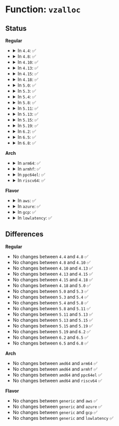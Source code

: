 # Function: <code>vzalloc</code>

## Status
<b>Regular</b>
<ul>
<li>
<details>
<summary>In <code>4.4</code>: ✅</summary>

```c
void *vzalloc(long unsigned int size);
```

**Collision:** Unique Global

**Inline:** No

**Transformation:** False

**Instances:**

```
In mm/vmalloc.c (ffffffff811cf390)
Location: mm/vmalloc.c:1759
Inline: False
Direct callers:
  - arch/x86/kernel/ldt.c:alloc_ldt_struct
  - arch/x86/kernel/crash.c:crash_setup_memmap_entries
  - arch/x86/kernel/crash.c:crash_load_segments
  - kernel/profile.c:profile_init
  - kernel/kexec_file.c:kexec_load_purgatory
  - kernel/kexec_file.c:kexec_load_purgatory
  - kernel/kexec_file.c:SyS_kexec_file_load
  - kernel/bpf/arraymap.c:array_map_alloc
  - mm/swapfile.c:SyS_swapon
  - mm/swapfile.c:SyS_swapon
  - mm/swapfile.c:SyS_swapon
  - mm/swap_cgroup.c:swap_cgroup_swapon
  - security/apparmor/lib.c:__aa_kvmalloc
  - block/partitions/check.c:check_partition
  - lib/rhashtable.c:bucket_table_alloc
  - drivers/char/agp/backend.c:agp_add_bridge
  - drivers/input/evdev.c:evdev_open
  - drivers/md/dm-table.c:dm_table_create
  - drivers/md/dm-table.c:dm_table_complete
  - drivers/cpufreq/intel_pstate.c:intel_pstate_init
  - net/core/dev.c:alloc_netdev_mqs
  - net/core/dev.c:alloc_netdev_mqs
  - net/core/dev.c:alloc_netdev_mqs
  - net/core/ethtool.c:dev_ethtool
  - net/core/ethtool.c:dev_ethtool
  - net/netlink/af_netlink.c:netlink_setsockopt
  - net/xfrm/xfrm_hash.c:xfrm_hash_alloc
  - net/packet/af_packet.c:packet_set_ring
```
**Symbols:**

```
ffffffff811cf390-ffffffff811cf3e6: vzalloc (STB_GLOBAL)
```
</details>
</li>
<li>
<details>
<summary>In <code>4.8</code>: ✅</summary>

```c
void *vzalloc(long unsigned int size);
```

**Collision:** Unique Global

**Inline:** No

**Transformation:** False

**Instances:**

```
In mm/vmalloc.c (ffffffff811ec750)
Location: mm/vmalloc.c:1780
Inline: False
Direct callers:
  - arch/x86/kernel/ldt.c:alloc_ldt_struct
  - arch/x86/kernel/crash.c:crash_load_segments
  - arch/x86/kernel/crash.c:crash_setup_memmap_entries
  - kernel/profile.c:profile_init
  - kernel/kexec_file.c:kexec_load_purgatory
  - kernel/kexec_file.c:kexec_load_purgatory
  - kernel/kexec_file.c:SyS_kexec_file_load
  - kernel/trace/trace.c:trace_pid_write
  - kernel/trace/trace.c:trace_pid_write
  - kernel/bpf/hashtab.c:htab_map_alloc
  - kernel/bpf/arraymap.c:array_map_alloc
  - kernel/bpf/stackmap.c:stack_map_alloc
  - kernel/bpf/stackmap.c:stack_map_alloc
  - mm/swapfile.c:SyS_swapon
  - mm/swapfile.c:SyS_swapon
  - mm/swapfile.c:SyS_swapon
  - mm/swap_cgroup.c:swap_cgroup_swapon
  - security/apparmor/lib.c:__aa_kvmalloc
  - block/partitions/check.c:check_partition
  - lib/rhashtable.c:bucket_table_alloc
  - drivers/char/agp/backend.c:agp_add_bridge
  - drivers/input/evdev.c:evdev_open
  - drivers/md/dm-table.c:dm_table_complete
  - drivers/md/dm-table.c:dm_table_create
  - net/core/dev.c:alloc_netdev_mqs
  - net/core/dev.c:alloc_netdev_mqs
  - net/core/dev.c:alloc_netdev_mqs
  - net/core/ethtool.c:dev_ethtool
  - net/core/ethtool.c:dev_ethtool
  - net/ipv4/fib_trie.c:tnode_new
  - net/xfrm/xfrm_hash.c:xfrm_hash_alloc
  - net/packet/af_packet.c:packet_set_ring
```
**Symbols:**

```
ffffffff811ec750-ffffffff811ec7a6: vzalloc (STB_GLOBAL)
```
</details>
</li>
<li>
<details>
<summary>In <code>4.10</code>: ✅</summary>

```c
void *vzalloc(long unsigned int size);
```

**Collision:** Unique Global

**Inline:** No

**Transformation:** False

**Instances:**

```
In mm/vmalloc.c (ffffffff811fd9f0)
Location: mm/vmalloc.c:1793
Inline: False
Direct callers:
  - arch/x86/kernel/ldt.c:alloc_ldt_struct
  - arch/x86/kernel/crash.c:crash_load_segments
  - arch/x86/kernel/crash.c:crash_setup_memmap_entries
  - kernel/profile.c:profile_init
  - kernel/kexec_file.c:kexec_load_purgatory
  - kernel/kexec_file.c:kexec_load_purgatory
  - kernel/kexec_file.c:SyS_kexec_file_load
  - kernel/trace/trace.c:trace_pid_write
  - kernel/trace/trace.c:trace_pid_write
  - kernel/bpf/verifier.c:bpf_analyzer
  - kernel/bpf/verifier.c:bpf_check
  - mm/swapfile.c:SyS_swapon
  - mm/swapfile.c:SyS_swapon
  - mm/swapfile.c:SyS_swapon
  - mm/swap_cgroup.c:swap_cgroup_swapon
  - security/apparmor/lib.c:__aa_kvmalloc
  - block/partitions/check.c:check_partition
  - lib/rhashtable.c:bucket_table_alloc
  - drivers/char/agp/backend.c:agp_add_bridge
  - drivers/input/evdev.c:evdev_open
  - drivers/md/dm-table.c:dm_table_complete
  - drivers/md/dm-table.c:dm_table_create
  - net/core/dev.c:alloc_netdev_mqs
  - net/core/dev.c:alloc_netdev_mqs
  - net/core/dev.c:alloc_netdev_mqs
  - net/core/ethtool.c:dev_ethtool
  - net/core/ethtool.c:dev_ethtool
  - net/ipv4/fib_trie.c:tnode_new
  - net/xfrm/xfrm_hash.c:xfrm_hash_alloc
  - net/packet/af_packet.c:packet_set_ring
```
**Symbols:**

```
ffffffff811fd9f0-ffffffff811fda46: vzalloc (STB_GLOBAL)
```
</details>
</li>
<li>
<details>
<summary>In <code>4.13</code>: ✅</summary>

```c
void *vzalloc(long unsigned int size);
```

**Collision:** Unique Global

**Inline:** No

**Transformation:** False

**Instances:**

```
In mm/vmalloc.c (ffffffff812085f0)
Location: mm/vmalloc.c:1863
Inline: False
Direct callers:
  - arch/x86/kernel/ldt.c:alloc_ldt_struct
  - arch/x86/kernel/crash.c:crash_load_segments
  - arch/x86/kernel/crash.c:crash_setup_memmap_entries
  - kernel/profile.c:profile_init
  - kernel/kexec_file.c:kexec_load_purgatory
  - kernel/kexec_file.c:kexec_load_purgatory
  - kernel/kexec_file.c:SyS_kexec_file_load
  - kernel/trace/trace.c:trace_pid_write
  - kernel/trace/trace.c:trace_pid_write
  - kernel/trace/trace.c:trace_pid_write
  - kernel/bpf/verifier.c:bpf_analyzer
  - kernel/bpf/verifier.c:bpf_check
  - kernel/bpf/verifier.c:bpf_patch_insn_data
  - mm/swapfile.c:SyS_swapon
  - mm/swap_cgroup.c:swap_cgroup_swapon
  - block/partitions/check.c:check_partition
  - drivers/char/agp/backend.c:agp_add_bridge
  - drivers/input/evdev.c:evdev_open
  - drivers/md/dm-table.c:dm_table_complete
  - drivers/md/dm-table.c:dm_table_create
  - net/core/ethtool.c:dev_ethtool
  - net/core/ethtool.c:dev_ethtool
  - net/core/ethtool.c:dev_ethtool
  - net/core/ethtool.c:dev_ethtool
  - net/core/ethtool.c:dev_ethtool
  - net/core/ethtool.c:dev_ethtool
  - net/core/ethtool.c:dev_ethtool
  - net/ipv4/fib_trie.c:tnode_new
  - net/xfrm/xfrm_hash.c:xfrm_hash_alloc
  - net/packet/af_packet.c:packet_set_ring
```
**Symbols:**

```
ffffffff812085f0-ffffffff81208630: vzalloc (STB_GLOBAL)
```
</details>
</li>
<li>
<details>
<summary>In <code>4.15</code>: ✅</summary>

```c
void *vzalloc(long unsigned int size);
```

**Collision:** Unique Global

**Inline:** No

**Transformation:** False

**Instances:**

```
In mm/vmalloc.c (ffffffff812216d0)
Location: mm/vmalloc.c:1855
Inline: False
Direct callers:
  - arch/x86/kernel/ldt.c:alloc_ldt_struct
  - arch/x86/kernel/crash.c:crash_load_segments
  - arch/x86/kernel/crash.c:crash_setup_memmap_entries
  - kernel/profile.c:profile_init
  - kernel/kexec_file.c:kexec_load_purgatory
  - kernel/kexec_file.c:kexec_load_purgatory
  - kernel/kexec_file.c:SyS_kexec_file_load
  - kernel/trace/trace.c:trace_pid_write
  - kernel/trace/trace.c:trace_pid_write
  - kernel/trace/trace.c:trace_pid_write
  - kernel/bpf/verifier.c:bpf_check
  - kernel/bpf/verifier.c:bpf_patch_insn_data
  - mm/swapfile.c:SYSC_swapon
  - mm/swap_cgroup.c:swap_cgroup_swapon
  - block/partitions/check.c:check_partition
  - drivers/char/agp/backend.c:agp_add_bridge
  - drivers/input/evdev.c:evdev_open
  - drivers/md/dm-table.c:dm_table_complete
  - drivers/md/dm-table.c:dm_table_create
  - net/core/ethtool.c:dev_ethtool
  - net/core/ethtool.c:dev_ethtool
  - net/core/ethtool.c:dev_ethtool
  - net/core/ethtool.c:dev_ethtool
  - net/core/ethtool.c:dev_ethtool
  - net/core/ethtool.c:dev_ethtool
  - net/core/ethtool.c:dev_ethtool
  - net/ipv4/fib_trie.c:tnode_new
  - net/xfrm/xfrm_hash.c:xfrm_hash_alloc
  - net/packet/af_packet.c:packet_set_ring
```
**Symbols:**

```
ffffffff812216d0-ffffffff81221717: vzalloc (STB_GLOBAL)
```
</details>
</li>
<li>
<details>
<summary>In <code>4.18</code>: ✅</summary>

```c
void *vzalloc(long unsigned int size);
```

**Collision:** Unique Global

**Inline:** No

**Transformation:** False

**Instances:**

```
In mm/vmalloc.c (ffffffff812435e0)
Location: mm/vmalloc.c:1842
Inline: False
Direct callers:
  - arch/x86/kernel/ldt.c:alloc_ldt_struct
  - arch/x86/kernel/crash.c:crash_load_segments
  - arch/x86/kernel/crash.c:crash_setup_memmap_entries
  - kernel/profile.c:profile_init
  - kernel/kexec_file.c:crash_prepare_elf64_headers
  - kernel/kexec_file.c:kexec_load_purgatory
  - kernel/kexec_file.c:kexec_load_purgatory
  - kernel/kexec_file.c:kexec_calculate_store_digests
  - kernel/trace/trace.c:trace_pid_write
  - kernel/trace/trace.c:trace_pid_write
  - kernel/bpf/verifier.c:bpf_check
  - kernel/bpf/verifier.c:bpf_patch_insn_data
  - mm/swapfile.c:__do_sys_swapon
  - mm/swap_cgroup.c:swap_cgroup_swapon
  - fs/proc/vmcore.c:vmcore_add_device_dump
  - crypto/deflate.c:deflate_decomp_init
  - crypto/deflate.c:deflate_comp_init
  - block/partitions/check.c:check_partition
  - drivers/tty/n_tty.c:n_tty_open
  - drivers/char/agp/backend.c:agp_add_bridge
  - drivers/input/evdev.c:evdev_open
  - drivers/md/dm-table.c:dm_table_complete
  - drivers/md/dm-table.c:dm_table_create
  - drivers/cpufreq/intel_pstate.c:intel_pstate_init
  - net/core/ethtool.c:dev_ethtool
  - net/core/ethtool.c:dev_ethtool
  - net/core/ethtool.c:dev_ethtool
  - net/core/ethtool.c:dev_ethtool
  - net/core/ethtool.c:dev_ethtool
  - net/core/ethtool.c:dev_ethtool
  - net/core/ethtool.c:dev_ethtool
  - net/ipv4/fib_trie.c:tnode_new
  - net/xfrm/xfrm_hash.c:xfrm_hash_alloc
  - net/packet/af_packet.c:packet_set_ring
```
**Symbols:**

```
ffffffff812435e0-ffffffff8124362e: vzalloc (STB_GLOBAL)
```
</details>
</li>
<li>
<details>
<summary>In <code>5.0</code>: ✅</summary>

```c
void *vzalloc(long unsigned int size);
```

**Collision:** Unique Global

**Inline:** No

**Transformation:** False

**Instances:**

```
In mm/vmalloc.c (ffffffff81257c90)
Location: mm/vmalloc.c:1848
Inline: False
Direct callers:
  - arch/x86/kernel/ldt.c:alloc_ldt_struct
  - arch/x86/kernel/crash.c:crash_load_segments
  - arch/x86/kernel/crash.c:crash_setup_memmap_entries
  - kernel/profile.c:profile_init
  - kernel/kexec_file.c:crash_prepare_elf64_headers
  - kernel/kexec_file.c:kexec_load_purgatory
  - kernel/kexec_file.c:kexec_load_purgatory
  - kernel/kexec_file.c:kexec_calculate_store_digests
  - kernel/trace/trace.c:trace_pid_write
  - kernel/trace/trace.c:trace_pid_write
  - kernel/bpf/verifier.c:bpf_check
  - kernel/bpf/verifier.c:bpf_patch_insn_data
  - mm/swapfile.c:__do_sys_swapon
  - mm/swap_cgroup.c:swap_cgroup_swapon
  - fs/proc/vmcore.c:vmcore_add_device_dump
  - crypto/deflate.c:deflate_decomp_init
  - crypto/deflate.c:deflate_comp_init
  - block/partitions/check.c:check_partition
  - drivers/tty/n_tty.c:n_tty_open
  - drivers/char/agp/backend.c:agp_add_bridge
  - drivers/input/evdev.c:evdev_open
  - drivers/md/dm-table.c:dm_table_complete
  - drivers/md/dm-table.c:dm_table_create
  - drivers/cpufreq/intel_pstate.c:intel_pstate_init
  - net/core/ethtool.c:dev_ethtool
  - net/core/ethtool.c:dev_ethtool
  - net/core/ethtool.c:dev_ethtool
  - net/core/ethtool.c:dev_ethtool
  - net/core/ethtool.c:dev_ethtool
  - net/core/ethtool.c:dev_ethtool
  - net/core/ethtool.c:dev_ethtool
  - net/ipv4/fib_trie.c:tnode_new
  - net/xfrm/xfrm_hash.c:xfrm_hash_alloc
  - net/packet/af_packet.c:packet_set_ring
```
**Symbols:**

```
ffffffff81257c90-ffffffff81257cde: vzalloc (STB_GLOBAL)
```
</details>
</li>
<li>
<details>
<summary>In <code>5.3</code>: ✅</summary>

```c
void *vzalloc(long unsigned int size);
```

**Collision:** Unique Global

**Inline:** No

**Transformation:** False

**Instances:**

```
In mm/vmalloc.c (ffffffff8126aa20)
Location: mm/vmalloc.c:2602
Inline: False
Direct callers:
  - arch/x86/kernel/ldt.c:alloc_ldt_struct
  - arch/x86/kernel/crash.c:crash_load_segments
  - arch/x86/kernel/crash.c:crash_setup_memmap_entries
  - kernel/profile.c:profile_init
  - kernel/kexec_file.c:crash_prepare_elf64_headers
  - kernel/kexec_file.c:kexec_load_purgatory
  - kernel/kexec_file.c:kexec_load_purgatory
  - kernel/kexec_file.c:kexec_calculate_store_digests
  - kernel/trace/trace.c:trace_pid_write
  - kernel/trace/trace.c:trace_pid_write
  - kernel/bpf/verifier.c:bpf_check
  - kernel/bpf/verifier.c:bpf_patch_insn_data
  - mm/swapfile.c:__do_sys_swapon
  - mm/swap_cgroup.c:swap_cgroup_swapon
  - fs/proc/vmcore.c:vmcore_add_device_dump
  - crypto/deflate.c:deflate_decomp_init
  - crypto/deflate.c:deflate_comp_init
  - block/partitions/check.c:check_partition
  - drivers/tty/n_tty.c:n_tty_open
  - drivers/char/agp/backend.c:agp_add_bridge
  - drivers/scsi/sd_zbc.c:sd_zbc_read_zones
  - drivers/scsi/sd_zbc.c:sd_zbc_report_zones
  - drivers/input/evdev.c:evdev_open
  - drivers/md/dm-table.c:dm_table_complete
  - drivers/md/dm-table.c:dm_table_create
  - drivers/cpufreq/intel_pstate.c:intel_pstate_init
  - net/core/ethtool.c:dev_ethtool
  - net/core/ethtool.c:dev_ethtool
  - net/core/ethtool.c:dev_ethtool
  - net/core/ethtool.c:dev_ethtool
  - net/core/ethtool.c:dev_ethtool
  - net/ipv4/fib_trie.c:tnode_new
  - net/xfrm/xfrm_hash.c:xfrm_hash_alloc
  - net/packet/af_packet.c:packet_set_ring
```
**Symbols:**

```
ffffffff8126aa20-ffffffff8126aa6e: vzalloc (STB_GLOBAL)
```
</details>
</li>
<li>
<details>
<summary>In <code>5.4</code>: ✅</summary>

```c
void *vzalloc(long unsigned int size);
```

**Collision:** Unique Global

**Inline:** No

**Transformation:** False

**Instances:**

```
In mm/vmalloc.c (ffffffff81279930)
Location: mm/vmalloc.c:2610
Inline: False
Direct callers:
  - arch/x86/kernel/ldt.c:alloc_ldt_struct
  - arch/x86/kernel/crash.c:crash_load_segments
  - arch/x86/kernel/crash.c:crash_setup_memmap_entries
  - kernel/profile.c:profile_init
  - kernel/kexec_file.c:crash_prepare_elf64_headers
  - kernel/kexec_file.c:kexec_load_purgatory
  - kernel/kexec_file.c:kexec_load_purgatory
  - kernel/kexec_file.c:kexec_calculate_store_digests
  - kernel/trace/trace.c:trace_pid_write
  - kernel/trace/trace.c:trace_pid_write
  - kernel/bpf/verifier.c:bpf_check
  - kernel/bpf/verifier.c:bpf_patch_insn_data
  - mm/swapfile.c:__do_sys_swapon
  - mm/swap_cgroup.c:swap_cgroup_swapon
  - fs/proc/vmcore.c:vmcore_add_device_dump
  - crypto/deflate.c:deflate_decomp_init
  - crypto/deflate.c:deflate_comp_init
  - block/partitions/check.c:check_partition
  - drivers/tty/n_tty.c:n_tty_open
  - drivers/char/agp/backend.c:agp_add_bridge
  - drivers/scsi/sd_zbc.c:sd_zbc_read_zones
  - drivers/scsi/sd_zbc.c:sd_zbc_report_zones
  - drivers/md/dm-table.c:dm_table_complete
  - drivers/md/dm-table.c:dm_table_create
  - drivers/cpufreq/intel_pstate.c:intel_pstate_init
  - net/core/ethtool.c:dev_ethtool
  - net/core/ethtool.c:dev_ethtool
  - net/core/ethtool.c:dev_ethtool
  - net/core/ethtool.c:dev_ethtool
  - net/core/ethtool.c:dev_ethtool
  - net/ipv4/fib_trie.c:tnode_new
  - net/xfrm/xfrm_hash.c:xfrm_hash_alloc
  - net/packet/af_packet.c:packet_set_ring
```
**Symbols:**

```
ffffffff81279930-ffffffff8127997e: vzalloc (STB_GLOBAL)
```
</details>
</li>
<li>
<details>
<summary>In <code>5.8</code>: ✅</summary>

```c
void *vzalloc(long unsigned int size);
```

**Collision:** Unique Global

**Inline:** No

**Transformation:** False

**Instances:**

```
In mm/vmalloc.c (ffffffff812ac710)
Location: mm/vmalloc.c:2639
Inline: False
Direct callers:
  - arch/x86/kernel/ldt.c:alloc_ldt_struct
  - arch/x86/kernel/crash.c:crash_setup_memmap_entries
  - kernel/profile.c:profile_init
  - kernel/kexec_file.c:crash_prepare_elf64_headers
  - kernel/kexec_file.c:kexec_purgatory_setup_sechdrs
  - kernel/kexec_file.c:kexec_purgatory_setup_kbuf
  - kernel/kexec_file.c:kexec_calculate_store_digests
  - kernel/relay.c:relay_alloc_buf
  - kernel/trace/trace.c:trace_pid_write
  - kernel/trace/trace.c:trace_pid_write
  - kernel/bpf/verifier.c:bpf_check
  - kernel/bpf/verifier.c:adjust_insn_aux_data
  - mm/swapfile.c:__do_sys_swapon
  - mm/swap_cgroup.c:swap_cgroup_swapon
  - fs/proc/vmcore.c:vmcore_add_device_dump
  - crypto/deflate.c:deflate_init
  - crypto/deflate.c:zlib_deflate_alloc_ctx
  - crypto/deflate.c:deflate_alloc_ctx
  - crypto/deflate.c:deflate_comp_init
  - block/partitions/core.c:check_partition
  - drivers/tty/n_tty.c:n_tty_open
  - drivers/char/agp/backend.c:agp_backend_initialize
  - drivers/md/dm-table.c:setup_indexes
  - drivers/md/dm-table.c:dm_table_create
  - drivers/cpufreq/intel_pstate.c:intel_pstate_init
  - net/ethtool/ioctl.c:ethtool_get_dump_data
  - net/ethtool/ioctl.c:ethtool_get_phy_stats
  - net/ethtool/ioctl.c:ethtool_get_stats
  - net/ethtool/ioctl.c:ethtool_get_strings
  - net/ethtool/ioctl.c:ethtool_get_regs
  - net/ipv4/fib_trie.c:tnode_new
  - net/xfrm/xfrm_hash.c:xfrm_hash_alloc
```
**Symbols:**

```
ffffffff812ac710-ffffffff812ac733: vzalloc (STB_GLOBAL)
```
</details>
</li>
<li>
<details>
<summary>In <code>5.11</code>: ✅</summary>

```c
void *vzalloc(long unsigned int size);
```

**Collision:** Unique Global

**Inline:** No

**Transformation:** False

**Instances:**

```
In mm/vmalloc.c (ffffffff812b7c40)
Location: mm/vmalloc.c:2672
Inline: False
Direct callers:
  - arch/x86/kernel/ldt.c:alloc_ldt_struct
  - arch/x86/kernel/crash.c:crash_setup_memmap_entries
  - kernel/profile.c:profile_init
  - kernel/kexec_file.c:crash_prepare_elf64_headers
  - kernel/kexec_file.c:kexec_purgatory_setup_sechdrs
  - kernel/kexec_file.c:kexec_purgatory_setup_kbuf
  - kernel/kexec_file.c:kexec_calculate_store_digests
  - kernel/relay.c:relay_alloc_buf
  - kernel/trace/trace.c:trace_pid_write
  - kernel/trace/trace.c:trace_pid_write
  - kernel/bpf/verifier.c:bpf_check
  - kernel/bpf/verifier.c:adjust_insn_aux_data
  - mm/swapfile.c:__do_sys_swapon
  - mm/swap_cgroup.c:swap_cgroup_swapon
  - fs/proc/vmcore.c:vmcore_add_device_dump
  - crypto/deflate.c:deflate_init
  - crypto/deflate.c:zlib_deflate_alloc_ctx
  - crypto/deflate.c:deflate_alloc_ctx
  - crypto/deflate.c:deflate_comp_init
  - block/partitions/core.c:check_partition
  - drivers/tty/n_tty.c:n_tty_open
  - drivers/char/agp/backend.c:agp_backend_initialize
  - drivers/md/dm-table.c:setup_indexes
  - drivers/md/dm-table.c:dm_table_create
  - drivers/cpufreq/intel_pstate.c:intel_pstate_init
  - net/ethtool/ioctl.c:ethtool_get_dump_data
  - net/ethtool/ioctl.c:ethtool_get_phy_stats
  - net/ethtool/ioctl.c:ethtool_get_stats
  - net/ethtool/ioctl.c:ethtool_get_strings
  - net/ethtool/ioctl.c:ethtool_get_regs
  - net/ipv4/fib_trie.c:tnode_new
  - net/xfrm/xfrm_hash.c:xfrm_hash_alloc
```
**Symbols:**

```
ffffffff812b7c40-ffffffff812b7c63: vzalloc (STB_GLOBAL)
```
</details>
</li>
<li>
<details>
<summary>In <code>5.13</code>: ✅</summary>

```c
void *vzalloc(long unsigned int size);
```

**Collision:** Unique Global

**Inline:** No

**Transformation:** False

**Instances:**

```
In mm/vmalloc.c (ffffffff812bd1a0)
Location: mm/vmalloc.c:3036
Inline: False
Direct callers:
  - arch/x86/kernel/ldt.c:alloc_ldt_struct
  - arch/x86/kernel/crash.c:crash_load_segments
  - arch/x86/kernel/crash.c:crash_setup_memmap_entries
  - kernel/profile.c:profile_init
  - kernel/kexec_file.c:crash_prepare_elf64_headers
  - kernel/kexec_file.c:kexec_load_purgatory
  - kernel/kexec_file.c:kexec_purgatory_setup_sechdrs
  - kernel/kexec_file.c:kexec_calculate_store_digests
  - kernel/relay.c:relay_create_buf
  - kernel/trace/trace.c:trace_pid_write
  - kernel/trace/trace.c:trace_pid_write
  - kernel/bpf/verifier.c:bpf_check
  - kernel/bpf/verifier.c:adjust_insn_aux_data
  - mm/swapfile.c:__do_sys_swapon
  - mm/swap_cgroup.c:swap_cgroup_swapon
  - fs/proc/vmcore.c:vmcore_add_device_dump
  - crypto/deflate.c:deflate_init
  - crypto/deflate.c:zlib_deflate_alloc_ctx
  - crypto/deflate.c:deflate_alloc_ctx
  - crypto/deflate.c:deflate_comp_init
  - block/partitions/core.c:check_partition
  - drivers/tty/n_tty.c:n_tty_open
  - drivers/char/agp/backend.c:agp_backend_initialize
  - drivers/cpufreq/intel_pstate.c:intel_pstate_init
  - net/ethtool/ioctl.c:dev_ethtool
  - net/ethtool/ioctl.c:ethtool_get_dump_data
  - net/ethtool/ioctl.c:ethtool_get_phy_stats
  - net/ethtool/ioctl.c:ethtool_get_stats
  - net/ethtool/ioctl.c:ethtool_get_strings
  - net/ipv4/fib_trie.c:tnode_new
  - net/xfrm/xfrm_hash.c:xfrm_hash_alloc
```
**Symbols:**

```
ffffffff812bd1a0-ffffffff812bd1c3: vzalloc (STB_GLOBAL)
```
</details>
</li>
<li>
<details>
<summary>In <code>5.15</code>: ✅</summary>

```c
void *vzalloc(long unsigned int size);
```

**Collision:** Unique Global

**Inline:** No

**Transformation:** False

**Instances:**

```
In mm/vmalloc.c (ffffffff812ff910)
Location: mm/vmalloc.c:3142
Inline: False
Direct callers:
  - arch/x86/kernel/crash.c:crash_load_segments
  - arch/x86/kernel/crash.c:crash_setup_memmap_entries
  - kernel/profile.c:profile_init
  - kernel/kexec_file.c:crash_prepare_elf64_headers
  - kernel/kexec_file.c:kexec_load_purgatory
  - kernel/kexec_file.c:kexec_purgatory_setup_sechdrs
  - kernel/kexec_file.c:kexec_calculate_store_digests
  - kernel/relay.c:relay_create_buf
  - kernel/trace/trace.c:trace_pid_write
  - kernel/trace/trace.c:trace_pid_write
  - kernel/bpf/verifier.c:bpf_check
  - kernel/bpf/verifier.c:bpf_patch_insn_data
  - mm/swapfile.c:__do_sys_swapon
  - mm/swap_cgroup.c:swap_cgroup_swapon
  - fs/proc/vmcore.c:vmcore_add_device_dump
  - crypto/deflate.c:deflate_init
  - crypto/deflate.c:zlib_deflate_alloc_ctx
  - crypto/deflate.c:deflate_alloc_ctx
  - crypto/deflate.c:deflate_comp_init
  - block/partitions/core.c:check_partition
  - drivers/tty/n_tty.c:n_tty_open
  - drivers/char/agp/backend.c:agp_backend_initialize
  - drivers/cpufreq/intel_pstate.c:intel_pstate_init
  - net/ethtool/ioctl.c:ethtool_get_dump_data
  - net/ethtool/ioctl.c:ethtool_get_phy_stats
  - net/ethtool/ioctl.c:ethtool_get_stats
  - net/ethtool/ioctl.c:ethtool_get_strings
  - net/ethtool/ioctl.c:ethtool_get_regs
  - net/ipv4/fib_trie.c:tnode_new
  - net/xfrm/xfrm_hash.c:xfrm_hash_alloc
```
**Symbols:**

```
ffffffff812ff910-ffffffff812ff933: vzalloc (STB_GLOBAL)
```
</details>
</li>
<li>
<details>
<summary>In <code>5.19</code>: ✅</summary>

```c
void *vzalloc(long unsigned int size);
```

**Collision:** Unique Global

**Inline:** No

**Transformation:** False

**Instances:**

```
In mm/vmalloc.c (ffffffff81367250)
Location: mm/vmalloc.c:3302
Inline: False
Direct callers:
  - arch/x86/kernel/fpu/core.c:fpu_alloc_guest_fpstate
  - arch/x86/kernel/fpu/xstate.c:fpstate_realloc
  - arch/x86/kernel/crash.c:crash_load_segments
  - arch/x86/kernel/crash.c:crash_setup_memmap_entries
  - kernel/power/swap.c:load_image_lzo
  - kernel/power/swap.c:save_image_lzo
  - kernel/profile.c:profile_init
  - kernel/kexec_file.c:crash_prepare_elf64_headers
  - kernel/kexec_file.c:kexec_load_purgatory
  - kernel/kexec_file.c:kexec_purgatory_setup_sechdrs
  - kernel/kexec_file.c:kexec_calculate_store_digests
  - kernel/relay.c:relay_alloc_buf
  - kernel/bpf/verifier.c:bpf_check
  - kernel/bpf/verifier.c:bpf_patch_insn_data
  - mm/swapfile.c:__do_sys_swapon
  - fs/proc/vmcore.c:vmcore_add_device_dump
  - crypto/deflate.c:deflate_init
  - crypto/deflate.c:deflate_comp_init
  - block/partitions/core.c:check_partition
  - drivers/tty/n_tty.c:n_tty_open
  - drivers/tty/vt/vt.c:vc_do_resize
  - drivers/tty/vt/vt.c:vc_uniscr_check
  - drivers/char/agp/backend.c:agp_backend_initialize
  - drivers/base/firmware_loader/main.c:fw_decompress_zstd
  - drivers/cpufreq/intel_pstate.c:intel_pstate_init
  - net/ethtool/ioctl.c:__dev_ethtool
  - net/ethtool/ioctl.c:ethtool_get_dump_data
  - net/ethtool/ioctl.c:ethtool_get_phy_stats
  - net/ethtool/ioctl.c:ethtool_get_stats
  - net/ethtool/ioctl.c:ethtool_get_strings
  - net/ipv4/fib_trie.c:tnode_new
  - net/xfrm/xfrm_hash.c:xfrm_hash_alloc
```
**Symbols:**

```
ffffffff81367250-ffffffff81367282: vzalloc (STB_GLOBAL)
```
</details>
</li>
<li>
<details>
<summary>In <code>6.2</code>: ✅</summary>

```c
void *vzalloc(long unsigned int size);
```

**Collision:** Unique Global

**Inline:** No

**Transformation:** False

**Instances:**

```
In mm/vmalloc.c (ffffffff813e3150)
Location: mm/vmalloc.c:3364
Inline: False
Direct callers:
  - arch/x86/kernel/fpu/core.c:fpu_alloc_guest_fpstate
  - arch/x86/kernel/fpu/xstate.c:fpstate_realloc
  - arch/x86/kernel/crash.c:crash_load_segments
  - arch/x86/kernel/crash.c:crash_setup_memmap_entries
  - kernel/power/swap.c:load_image_lzo
  - kernel/power/swap.c:save_image_lzo
  - kernel/profile.c:profile_init
  - kernel/kexec_file.c:crash_prepare_elf64_headers
  - kernel/kexec_file.c:kexec_load_purgatory
  - kernel/kexec_file.c:kexec_purgatory_setup_sechdrs
  - kernel/kexec_file.c:kexec_calculate_store_digests
  - kernel/bpf/verifier.c:bpf_check
  - kernel/bpf/verifier.c:bpf_patch_insn_data
  - mm/swapfile.c:__do_sys_swapon
  - fs/proc/vmcore.c:vmcore_add_device_dump
  - crypto/deflate.c:deflate_init
  - crypto/deflate.c:deflate_comp_init
  - block/partitions/core.c:check_partition
  - drivers/tty/n_tty.c:n_tty_open
  - drivers/tty/vt/vt.c:vc_do_resize
  - drivers/tty/vt/vt.c:vc_uniscr_check
  - drivers/char/agp/backend.c:agp_backend_initialize
  - drivers/base/firmware_loader/main.c:fw_decompress_zstd
  - drivers/cpufreq/intel_pstate.c:intel_pstate_init
  - net/ethtool/ioctl.c:__dev_ethtool
  - net/ethtool/ioctl.c:__dev_ethtool
  - net/ethtool/ioctl.c:ethtool_get_dump_data
  - net/ethtool/ioctl.c:ethtool_vzalloc_stats_array
  - net/ethtool/ioctl.c:ethtool_get_stats
  - net/ipv4/fib_trie.c:tnode_new
  - net/xfrm/xfrm_hash.c:xfrm_hash_alloc
```
**Symbols:**

```
ffffffff813e3150-ffffffff813e3182: vzalloc (STB_GLOBAL)
```
</details>
</li>
<li>
<details>
<summary>In <code>6.5</code>: ✅</summary>

```c
void *vzalloc(long unsigned int size);
```

**Collision:** Unique Global

**Inline:** No

**Transformation:** False

**Instances:**

```
In mm/vmalloc.c (ffffffff81417db0)
Location: mm/vmalloc.c:3457
Inline: False
Direct callers:
  - arch/x86/kernel/fpu/core.c:fpu_alloc_guest_fpstate
  - arch/x86/kernel/crash.c:crash_load_segments
  - arch/x86/kernel/crash.c:crash_setup_memmap_entries
  - kernel/power/swap.c:load_image_lzo
  - kernel/power/swap.c:save_image_lzo
  - kernel/profile.c:profile_init
  - kernel/kexec_file.c:crash_prepare_elf64_headers
  - kernel/kexec_file.c:kexec_load_purgatory
  - kernel/kexec_file.c:kexec_purgatory_setup_sechdrs
  - kernel/kexec_file.c:kexec_calculate_store_digests
  - kernel/bpf/verifier.c:bpf_check
  - kernel/bpf/verifier.c:bpf_patch_insn_data
  - mm/swapfile.c:__do_sys_swapon
  - fs/proc/vmcore.c:vmcore_add_device_dump
  - crypto/deflate.c:deflate_init
  - crypto/deflate.c:deflate_comp_init
  - block/partitions/core.c:check_partition
  - drivers/tty/n_tty.c:n_tty_open
  - drivers/tty/vt/vt.c:vc_do_resize
  - drivers/tty/vt/vt.c:vc_uniscr_check
  - drivers/char/agp/backend.c:agp_backend_initialize
  - drivers/base/firmware_loader/main.c:fw_decompress_zstd
  - drivers/cpufreq/intel_pstate.c:intel_pstate_init
  - net/ethtool/ioctl.c:__dev_ethtool
  - net/ethtool/ioctl.c:__dev_ethtool
  - net/ethtool/ioctl.c:ethtool_get_dump_data
  - net/ethtool/ioctl.c:ethtool_get_phy_stats
  - net/ethtool/ioctl.c:ethtool_get_phy_stats
  - net/ethtool/ioctl.c:ethtool_get_stats
  - net/ipv4/fib_trie.c:tnode_new
  - net/xfrm/xfrm_hash.c:xfrm_hash_alloc
```
**Symbols:**

```
ffffffff81417db0-ffffffff81417de2: vzalloc (STB_GLOBAL)
```
</details>
</li>
<li>
<details>
<summary>In <code>6.8</code>: ✅</summary>

```c
void *vzalloc(long unsigned int size);
```

**Collision:** Unique Global

**Inline:** No

**Transformation:** False

**Instances:**

```
In mm/vmalloc.c (ffffffff81444900)
Location: mm/vmalloc.c:3457
Inline: False
Direct callers:
  - arch/x86/kernel/fpu/core.c:fpu_alloc_guest_fpstate
  - arch/x86/kernel/crash.c:crash_setup_memmap_entries
  - arch/x86/kernel/crash.c:prepare_elf_headers
  - kernel/power/swap.c:load_image_lzo
  - kernel/power/swap.c:save_image_lzo
  - kernel/profile.c:profile_init
  - kernel/crash_core.c:crash_prepare_elf64_headers
  - kernel/kexec_file.c:kexec_load_purgatory
  - kernel/kexec_file.c:kexec_purgatory_setup_sechdrs
  - kernel/kexec_file.c:kexec_calculate_store_digests
  - kernel/bpf/verifier.c:bpf_check
  - kernel/bpf/verifier.c:bpf_patch_insn_data
  - mm/swapfile.c:__do_sys_swapon
  - fs/proc/vmcore.c:vmcore_add_device_dump
  - crypto/deflate.c:deflate_init
  - crypto/deflate.c:deflate_alloc_ctx
  - crypto/deflate.c:deflate_comp_init
  - block/partitions/core.c:check_partition
  - drivers/tty/n_tty.c:n_tty_open
  - drivers/tty/vt/vt.c:vc_do_resize
  - drivers/tty/vt/vt.c:vc_uniscr_check
  - drivers/char/agp/backend.c:agp_backend_initialize
  - drivers/base/firmware_loader/main.c:fw_decompress_zstd
  - drivers/gpu/drm/drm_fbdev_generic.c:drm_fbdev_generic_helper_fb_probe
  - drivers/cpufreq/intel_pstate.c:intel_pstate_init
  - net/ethtool/ioctl.c:__dev_ethtool
  - net/ethtool/ioctl.c:__dev_ethtool
  - net/ethtool/ioctl.c:ethtool_get_dump_data
  - net/ethtool/ioctl.c:ethtool_get_phy_stats
  - net/ethtool/ioctl.c:ethtool_get_phy_stats
  - net/ethtool/ioctl.c:ethtool_get_stats
  - net/ipv4/fib_trie.c:tnode_new
  - net/xfrm/xfrm_hash.c:xfrm_hash_alloc
```
**Symbols:**

```
ffffffff81444900-ffffffff81444932: vzalloc (STB_GLOBAL)
```
</details>
</li>
</ul>
<b>Arch</b>
<ul>
<li>
<details>
<summary>In <code>arm64</code>: ✅</summary>

```c
void *vzalloc(long unsigned int size);
```

**Collision:** Unique Global

**Inline:** No

**Transformation:** False

**Instances:**

```
In mm/vmalloc.c (ffff8000103103c0)
Location: mm/vmalloc.c:2610
Inline: False
Direct callers:
  - virt/kvm/arm/arm.c:kvm_arch_alloc_vm
  - kernel/profile.c:profile_init
  - kernel/kexec_file.c:crash_prepare_elf64_headers
  - kernel/trace/trace.c:trace_pid_write
  - kernel/trace/trace.c:trace_pid_write
  - kernel/trace/trace.c:trace_pid_write
  - kernel/bpf/verifier.c:bpf_check
  - kernel/bpf/verifier.c:bpf_patch_insn_data
  - mm/swapfile.c:__do_sys_swapon
  - mm/swap_cgroup.c:swap_cgroup_swapon
  - fs/proc/vmcore.c:vmcore_add_device_dump
  - crypto/deflate.c:deflate_decomp_init
  - crypto/deflate.c:deflate_comp_init
  - block/partitions/check.c:check_partition
  - drivers/soc/fsl/qbman/qman.c:qman_alloc_fq_table
  - drivers/tty/n_tty.c:n_tty_open
  - drivers/scsi/sd_zbc.c:sd_zbc_check_zones
  - drivers/scsi/sd_zbc.c:sd_zbc_report_zones
  - drivers/md/dm-table.c:dm_table_complete
  - drivers/md/dm-table.c:dm_table_create
  - net/core/ethtool.c:dev_ethtool
  - net/core/ethtool.c:dev_ethtool
  - net/core/ethtool.c:dev_ethtool
  - net/core/ethtool.c:dev_ethtool
  - net/core/ethtool.c:dev_ethtool
  - net/ipv4/fib_trie.c:tnode_new
  - net/xfrm/xfrm_hash.c:xfrm_hash_alloc
  - net/packet/af_packet.c:packet_set_ring
```
**Symbols:**

```
ffff8000103103c0-ffff8000103104bc: vzalloc (STB_GLOBAL)
```
</details>
</li>
<li>
<details>
<summary>In <code>armhf</code>: ✅</summary>

```c
void *vzalloc(long unsigned int size);
```

**Collision:** Unique Global

**Inline:** No

**Transformation:** False

**Instances:**

```
In mm/vmalloc.c (c052c6dc)
Location: mm/vmalloc.c:2610
Inline: False
Direct callers:
  - arch/arm/mm/dma-mapping.c:arm_iommu_alloc_attrs
  - kernel/profile.c:profile_init
  - kernel/trace/trace.c:trace_pid_write
  - kernel/trace/trace.c:trace_pid_write
  - kernel/bpf/verifier.c:bpf_check
  - kernel/bpf/verifier.c:bpf_patch_insn_data
  - mm/swapfile.c:__do_sys_swapon
  - mm/swap_cgroup.c:swap_cgroup_swapon
  - fs/proc/vmcore.c:vmcore_add_device_dump
  - crypto/deflate.c:deflate_decomp_init
  - crypto/deflate.c:deflate_comp_init
  - block/partitions/check.c:check_partition
  - drivers/tty/n_tty.c:n_tty_open
  - drivers/scsi/sd_zbc.c:sd_zbc_check_zones
  - drivers/scsi/sd_zbc.c:sd_zbc_report_zones
  - drivers/md/dm-table.c:dm_table_complete
  - drivers/md/dm-table.c:dm_table_create
  - net/core/ethtool.c:dev_ethtool
  - net/core/ethtool.c:dev_ethtool
  - net/core/ethtool.c:dev_ethtool
  - net/core/ethtool.c:dev_ethtool
  - net/core/ethtool.c:dev_ethtool
  - net/packet/af_packet.c:packet_set_ring
```
**Symbols:**

```
c052c6dc-c052c750: vzalloc (STB_GLOBAL)
```
</details>
</li>
<li>
<details>
<summary>In <code>ppc64el</code>: ✅</summary>

```c
void *vzalloc(long unsigned int size);
```

**Collision:** Unique Global

**Inline:** No

**Transformation:** False

**Instances:**

```
In mm/vmalloc.c (c0000000003e15e0)
Location: mm/vmalloc.c:2610
Inline: False
Direct callers:
  - arch/powerpc/mm/book3s64/iommu_api.c:mm_iommu_do_alloc
  - arch/powerpc/platforms/powernv/opal-flash.c:image_data_write
  - arch/powerpc/platforms/powernv/opal-dump.c:dump_attr_read
  - kernel/profile.c:profile_init
  - kernel/kexec_file.c:crash_prepare_elf64_headers
  - kernel/kexec_file.c:kexec_load_purgatory
  - kernel/kexec_file.c:kexec_load_purgatory
  - kernel/kexec_file.c:__se_sys_kexec_file_load
  - kernel/trace/trace.c:trace_pid_write
  - kernel/trace/trace.c:trace_pid_write
  - kernel/trace/trace.c:trace_pid_write
  - kernel/bpf/verifier.c:bpf_check
  - kernel/bpf/verifier.c:bpf_check
  - kernel/bpf/verifier.c:bpf_patch_insn_data
  - mm/swapfile.c:__do_sys_swapon
  - mm/swap_cgroup.c:swap_cgroup_swapon
  - fs/proc/vmcore.c:vmcore_add_device_dump
  - crypto/deflate.c:deflate_decomp_init
  - crypto/deflate.c:deflate_comp_init
  - block/partitions/check.c:check_partition
  - drivers/tty/n_tty.c:n_tty_open
  - drivers/char/agp/backend.c:agp_add_bridge
  - drivers/scsi/sd_zbc.c:sd_zbc_check_zones
  - drivers/scsi/sd_zbc.c:sd_zbc_report_zones
  - drivers/scsi/sd_zbc.c:sd_zbc_report_zones
  - drivers/md/dm-table.c:dm_table_complete
  - drivers/md/dm-table.c:dm_table_create
  - net/core/ethtool.c:dev_ethtool
  - net/core/ethtool.c:dev_ethtool
  - net/core/ethtool.c:dev_ethtool
  - net/core/ethtool.c:dev_ethtool
  - net/core/ethtool.c:dev_ethtool
  - net/ipv4/fib_trie.c:tnode_new
  - net/xfrm/xfrm_hash.c:xfrm_hash_alloc
  - net/packet/af_packet.c:packet_set_ring
```
**Symbols:**

```
c0000000003e15e0-c0000000003e1648: vzalloc (STB_GLOBAL)
```
</details>
</li>
<li>
<details>
<summary>In <code>riscv64</code>: ✅</summary>

```c
void *vzalloc(long unsigned int size);
```

**Collision:** Unique Global

**Inline:** No

**Transformation:** False

**Instances:**

```
In mm/vmalloc.c (ffffffe0002186dc)
Location: mm/vmalloc.c:2610
Inline: False
Direct callers:
  - kernel/profile.c:profile_init
  - kernel/trace/trace.c:trace_pid_write
  - kernel/trace/trace.c:trace_pid_write
  - kernel/trace/trace.c:trace_pid_write
  - kernel/bpf/verifier.c:bpf_check
  - kernel/bpf/verifier.c:bpf_check
  - kernel/bpf/verifier.c:bpf_patch_insn_data
  - mm/swapfile.c:__do_sys_swapon
  - mm/swap_cgroup.c:swap_cgroup_swapon
  - crypto/deflate.c:deflate_decomp_init
  - crypto/deflate.c:deflate_comp_init
  - block/partitions/check.c:check_partition
  - drivers/tty/n_tty.c:n_tty_open
  - drivers/scsi/sd_zbc.c:sd_zbc_check_zones
  - drivers/scsi/sd_zbc.c:sd_zbc_report_zones
  - drivers/scsi/sd_zbc.c:sd_zbc_report_zones
  - drivers/md/dm-table.c:dm_table_complete
  - drivers/md/dm-table.c:dm_table_create
  - net/core/ethtool.c:dev_ethtool
  - net/core/ethtool.c:dev_ethtool
  - net/core/ethtool.c:dev_ethtool
  - net/core/ethtool.c:dev_ethtool
  - net/core/ethtool.c:dev_ethtool
  - net/packet/af_packet.c:packet_set_ring
```
**Symbols:**

```
ffffffe0002186dc-ffffffe000218728: vzalloc (STB_GLOBAL)
```
</details>
</li>
</ul>
<b>Flavor</b>
<ul>
<li>
<details>
<summary>In <code>aws</code>: ✅</summary>

```c
void *vzalloc(long unsigned int size);
```

**Collision:** Unique Global

**Inline:** No

**Transformation:** False

**Instances:**

```
In mm/vmalloc.c (ffffffff81271f80)
Location: mm/vmalloc.c:2610
Inline: False
Direct callers:
  - arch/x86/kernel/ldt.c:alloc_ldt_struct
  - arch/x86/kernel/crash.c:crash_load_segments
  - arch/x86/kernel/crash.c:crash_setup_memmap_entries
  - kernel/profile.c:profile_init
  - kernel/kexec_file.c:crash_prepare_elf64_headers
  - kernel/kexec_file.c:kexec_load_purgatory
  - kernel/kexec_file.c:kexec_load_purgatory
  - kernel/kexec_file.c:kexec_calculate_store_digests
  - kernel/trace/trace.c:trace_pid_write
  - kernel/trace/trace.c:trace_pid_write
  - kernel/bpf/verifier.c:bpf_check
  - kernel/bpf/verifier.c:bpf_patch_insn_data
  - mm/swapfile.c:__do_sys_swapon
  - mm/swap_cgroup.c:swap_cgroup_swapon
  - fs/proc/vmcore.c:vmcore_add_device_dump
  - crypto/deflate.c:deflate_decomp_init
  - crypto/deflate.c:deflate_comp_init
  - block/partitions/check.c:check_partition
  - drivers/tty/n_tty.c:n_tty_open
  - drivers/char/agp/backend.c:agp_add_bridge
  - drivers/scsi/sd_zbc.c:sd_zbc_read_zones
  - drivers/scsi/sd_zbc.c:sd_zbc_report_zones
  - drivers/md/dm-table.c:dm_table_complete
  - drivers/md/dm-table.c:dm_table_create
  - drivers/cpufreq/intel_pstate.c:intel_pstate_init
  - net/core/ethtool.c:dev_ethtool
  - net/core/ethtool.c:dev_ethtool
  - net/core/ethtool.c:dev_ethtool
  - net/core/ethtool.c:dev_ethtool
  - net/core/ethtool.c:dev_ethtool
  - net/ipv4/fib_trie.c:tnode_new
  - net/xfrm/xfrm_hash.c:xfrm_hash_alloc
  - net/packet/af_packet.c:packet_set_ring
```
**Symbols:**

```
ffffffff81271f80-ffffffff81271fce: vzalloc (STB_GLOBAL)
```
</details>
</li>
<li>
<details>
<summary>In <code>azure</code>: ✅</summary>

```c
void *vzalloc(long unsigned int size);
```

**Collision:** Unique Global

**Inline:** No

**Transformation:** False

**Instances:**

```
In mm/vmalloc.c (ffffffff81263d10)
Location: mm/vmalloc.c:2610
Inline: False
Direct callers:
  - arch/x86/kernel/ldt.c:alloc_ldt_struct
  - arch/x86/kernel/crash.c:crash_load_segments
  - arch/x86/kernel/crash.c:crash_setup_memmap_entries
  - kernel/profile.c:profile_init
  - kernel/kexec_file.c:crash_prepare_elf64_headers
  - kernel/kexec_file.c:kexec_load_purgatory
  - kernel/kexec_file.c:kexec_load_purgatory
  - kernel/kexec_file.c:kexec_calculate_store_digests
  - kernel/trace/trace.c:trace_pid_write
  - kernel/trace/trace.c:trace_pid_write
  - kernel/bpf/verifier.c:bpf_check
  - kernel/bpf/verifier.c:bpf_patch_insn_data
  - mm/swapfile.c:__do_sys_swapon
  - mm/swap_cgroup.c:swap_cgroup_swapon
  - fs/proc/vmcore.c:vmcore_add_device_dump
  - crypto/deflate.c:deflate_decomp_init
  - crypto/deflate.c:deflate_comp_init
  - block/partitions/check.c:check_partition
  - drivers/tty/n_tty.c:n_tty_open
  - drivers/char/agp/backend.c:agp_add_bridge
  - drivers/scsi/sd_zbc.c:sd_zbc_read_zones
  - drivers/scsi/sd_zbc.c:sd_zbc_report_zones
  - drivers/md/dm-table.c:dm_table_complete
  - drivers/md/dm-table.c:dm_table_create
  - drivers/cpufreq/intel_pstate.c:intel_pstate_init
  - net/core/ethtool.c:dev_ethtool
  - net/core/ethtool.c:dev_ethtool
  - net/core/ethtool.c:dev_ethtool
  - net/core/ethtool.c:dev_ethtool
  - net/core/ethtool.c:dev_ethtool
  - net/ipv4/fib_trie.c:tnode_new
  - net/xfrm/xfrm_hash.c:xfrm_hash_alloc
  - net/packet/af_packet.c:packet_set_ring
```
**Symbols:**

```
ffffffff81263d10-ffffffff81263d5e: vzalloc (STB_GLOBAL)
```
</details>
</li>
<li>
<details>
<summary>In <code>gcp</code>: ✅</summary>

```c
void *vzalloc(long unsigned int size);
```

**Collision:** Unique Global

**Inline:** No

**Transformation:** False

**Instances:**

```
In mm/vmalloc.c (ffffffff8126fd20)
Location: mm/vmalloc.c:2610
Inline: False
Direct callers:
  - arch/x86/kernel/ldt.c:alloc_ldt_struct
  - arch/x86/kernel/crash.c:crash_load_segments
  - arch/x86/kernel/crash.c:crash_setup_memmap_entries
  - kernel/profile.c:profile_init
  - kernel/kexec_file.c:crash_prepare_elf64_headers
  - kernel/kexec_file.c:kexec_load_purgatory
  - kernel/kexec_file.c:kexec_load_purgatory
  - kernel/kexec_file.c:kexec_calculate_store_digests
  - kernel/trace/trace.c:trace_pid_write
  - kernel/trace/trace.c:trace_pid_write
  - kernel/bpf/verifier.c:bpf_check
  - kernel/bpf/verifier.c:bpf_patch_insn_data
  - mm/swapfile.c:__do_sys_swapon
  - mm/swap_cgroup.c:swap_cgroup_swapon
  - fs/proc/vmcore.c:vmcore_add_device_dump
  - crypto/deflate.c:deflate_decomp_init
  - crypto/deflate.c:deflate_comp_init
  - block/partitions/check.c:check_partition
  - drivers/tty/n_tty.c:n_tty_open
  - drivers/char/agp/backend.c:agp_add_bridge
  - drivers/scsi/sd_zbc.c:sd_zbc_read_zones
  - drivers/scsi/sd_zbc.c:sd_zbc_report_zones
  - drivers/md/dm-table.c:dm_table_complete
  - drivers/md/dm-table.c:dm_table_create
  - drivers/cpufreq/intel_pstate.c:intel_pstate_init
  - net/core/ethtool.c:dev_ethtool
  - net/core/ethtool.c:dev_ethtool
  - net/core/ethtool.c:dev_ethtool
  - net/core/ethtool.c:dev_ethtool
  - net/core/ethtool.c:dev_ethtool
  - net/ipv4/fib_trie.c:tnode_new
  - net/xfrm/xfrm_hash.c:xfrm_hash_alloc
  - net/packet/af_packet.c:packet_set_ring
```
**Symbols:**

```
ffffffff8126fd20-ffffffff8126fd6e: vzalloc (STB_GLOBAL)
```
</details>
</li>
<li>
<details>
<summary>In <code>lowlatency</code>: ✅</summary>

```c
void *vzalloc(long unsigned int size);
```

**Collision:** Unique Global

**Inline:** No

**Transformation:** False

**Instances:**

```
In mm/vmalloc.c (ffffffff8127f530)
Location: mm/vmalloc.c:2610
Inline: False
Direct callers:
  - arch/x86/kernel/ldt.c:alloc_ldt_struct
  - arch/x86/kernel/crash.c:crash_load_segments
  - arch/x86/kernel/crash.c:crash_setup_memmap_entries
  - kernel/profile.c:profile_init
  - kernel/kexec_file.c:crash_prepare_elf64_headers
  - kernel/kexec_file.c:kexec_load_purgatory
  - kernel/kexec_file.c:kexec_load_purgatory
  - kernel/kexec_file.c:kexec_calculate_store_digests
  - kernel/trace/trace.c:trace_pid_write
  - kernel/trace/trace.c:trace_pid_write
  - kernel/bpf/verifier.c:bpf_check
  - kernel/bpf/verifier.c:bpf_patch_insn_data
  - mm/swapfile.c:__do_sys_swapon
  - mm/swap_cgroup.c:swap_cgroup_swapon
  - fs/proc/vmcore.c:vmcore_add_device_dump
  - crypto/deflate.c:deflate_decomp_init
  - crypto/deflate.c:deflate_comp_init
  - block/partitions/check.c:check_partition
  - drivers/tty/n_tty.c:n_tty_open
  - drivers/char/agp/backend.c:agp_add_bridge
  - drivers/scsi/sd_zbc.c:sd_zbc_read_zones
  - drivers/scsi/sd_zbc.c:sd_zbc_report_zones
  - drivers/md/dm-table.c:dm_table_complete
  - drivers/md/dm-table.c:dm_table_create
  - drivers/cpufreq/intel_pstate.c:intel_pstate_init
  - net/core/ethtool.c:dev_ethtool
  - net/core/ethtool.c:dev_ethtool
  - net/core/ethtool.c:dev_ethtool
  - net/core/ethtool.c:dev_ethtool
  - net/core/ethtool.c:dev_ethtool
  - net/ipv4/fib_trie.c:tnode_new
  - net/xfrm/xfrm_hash.c:xfrm_hash_alloc
  - net/packet/af_packet.c:packet_set_ring
```
**Symbols:**

```
ffffffff8127f530-ffffffff8127f57e: vzalloc (STB_GLOBAL)
```
</details>
</li>
</ul>

## Differences
<b>Regular</b>
<ul>
<li>
No changes between <code>4.4</code> and <code>4.8</code> ✅
</li>
<li>
No changes between <code>4.8</code> and <code>4.10</code> ✅
</li>
<li>
No changes between <code>4.10</code> and <code>4.13</code> ✅
</li>
<li>
No changes between <code>4.13</code> and <code>4.15</code> ✅
</li>
<li>
No changes between <code>4.15</code> and <code>4.18</code> ✅
</li>
<li>
No changes between <code>4.18</code> and <code>5.0</code> ✅
</li>
<li>
No changes between <code>5.0</code> and <code>5.3</code> ✅
</li>
<li>
No changes between <code>5.3</code> and <code>5.4</code> ✅
</li>
<li>
No changes between <code>5.4</code> and <code>5.8</code> ✅
</li>
<li>
No changes between <code>5.8</code> and <code>5.11</code> ✅
</li>
<li>
No changes between <code>5.11</code> and <code>5.13</code> ✅
</li>
<li>
No changes between <code>5.13</code> and <code>5.15</code> ✅
</li>
<li>
No changes between <code>5.15</code> and <code>5.19</code> ✅
</li>
<li>
No changes between <code>5.19</code> and <code>6.2</code> ✅
</li>
<li>
No changes between <code>6.2</code> and <code>6.5</code> ✅
</li>
<li>
No changes between <code>6.5</code> and <code>6.8</code> ✅
</li>
</ul>
<b>Arch</b>
<ul>
<li>
No changes between <code>amd64</code> and <code>arm64</code> ✅
</li>
<li>
No changes between <code>amd64</code> and <code>armhf</code> ✅
</li>
<li>
No changes between <code>amd64</code> and <code>ppc64el</code> ✅
</li>
<li>
No changes between <code>amd64</code> and <code>riscv64</code> ✅
</li>
</ul>
<b>Flavor</b>
<ul>
<li>
No changes between <code>generic</code> and <code>aws</code> ✅
</li>
<li>
No changes between <code>generic</code> and <code>azure</code> ✅
</li>
<li>
No changes between <code>generic</code> and <code>gcp</code> ✅
</li>
<li>
No changes between <code>generic</code> and <code>lowlatency</code> ✅
</li>
</ul>
